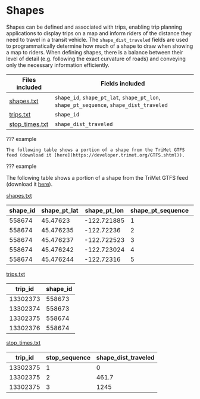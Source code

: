 # Shapes

Shapes can be defined and associated with trips, enabling trip planning applications to display trips on a map and inform riders of the distance they need to travel in a transit vehicle. The `shape_dist_traveled` fields are used to programmatically determine how much of a shape to draw when showing a map to riders.
When defining shapes, there is a balance between their level of detail (e.g. following the exact curvature of roads) and conveying only the necessary information efficiently.

|Files included                             |Fields included            |
|----------------------------------|-------------------|
|[shapes.txt](/schedule/reference/#shapestxt)                        |`shape_id`, `shape_pt_lat`, `shape_pt_lon`, `shape_pt_sequence`, `shape_dist_traveled`           |
|[trips.txt](/schedule/reference/#tripstxt)                         |`shape_id`           |
|[stop_times.txt](/schedule/reference/#stop_timestxt)                    |`shape_dist_traveled`|

<div class="result" markdown>

??? example

    The following table shows a portion of a shape from the TriMet GTFS feed (download it [here](https://developer.trimet.org/GTFS.shtml)).

</div>

??? example

   The following table shows a portion of a shape from the TriMet GTFS feed (download it [here](https://developer.trimet.org/GTFS.shtml)).

   [shapes.txt](/schedule/reference/#shapestxt)

   | shape_id | shape_pt_lat | shape_pt_lon | shape_pt_sequence | shape_dist_traveled |
   | --------- | ------------- | ------------- | ------------------ | ------------------- |
   | 558674     | 45.47623       | -122.721885    | 1                   | 0.0                  |
   | 558674     | 45.476235      | -122.72236     | 2                   | 121.9                |
   | 558674     | 45.476237      | -122.722523    | 3                   | 163.7                |
   | 558674     | 45.476242      | -122.723024    | 4                   | 292.2                |
   | 558674     | 45.476244      | -122.72316     | 5                    | 327.1               |

   [trips.txt](/schedule/reference/#tripstxt)

   |trip_id |shape_id|
   |--------|--------|
   |13302373|558673  |
   |13302374|558673  |
   |13302375|558674  |
   |13302376|558674  |

   [stop_times.txt](/schedule/reference/#stop_timestxt)

   |trip_id |stop_sequence|shape_dist_traveled|
   |--------|-------------|-------------------|
   |13302375|1            |0                  |
   |13302375|2            |461.7              |
   |13302375|3            |1245               |

</div>
